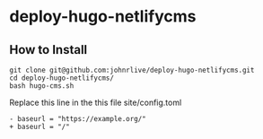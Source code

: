 # deploy-hugo-netlifycms


## How to Install

```
git clone git@github.com:johnrlive/deploy-hugo-netlifycms.git
cd deploy-hugo-netlifycms/
bash hugo-cms.sh
```


Replace this line in the this file site/config.toml

```
- baseurl = "https://example.org/"
+ baseurl = "/"
```